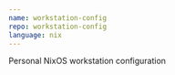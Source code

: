 ```yaml
---
name: workstation-config
repo: workstation-config
language: nix
---
```

Personal NixOS workstation configuration
